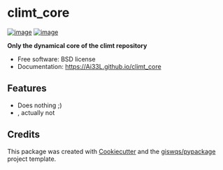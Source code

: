 # climt_core


[![image](https://img.shields.io/pypi/v/climt_core.svg)](https://pypi.python.org/pypi/climt_core)
[![image](https://img.shields.io/conda/vn/conda-forge/climt_core.svg)](https://anaconda.org/conda-forge/climt_core)


**Only the dynamical core of the climt repository**


-   Free software: BSD license
-   Documentation: https://Ai33L.github.io/climt_core
    

## Features

-   Does nothing ;)
-   , actually not

## Credits

This package was created with [Cookiecutter](https://github.com/cookiecutter/cookiecutter) and the [giswqs/pypackage](https://github.com/giswqs/pypackage) project template.
